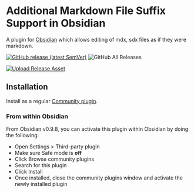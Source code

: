 # Additional Markdown File Suffix Support in Obsidian

A plugin for [Obsidian](https://obsidian.md) which allows editing of mdx, sdx files as if they were markdown.

[![GitHub release (latest SemVer)](https://img.shields.io/github/v/release/swissmation/obsidian-markdown-file-suffix?style=for-the-badge&sort=semver)](https://github.com/swissmation/obsidian-markdown-file-suffix/releases/latest)
![GitHub All Releases](https://img.shields.io/github/downloads/swissmation/obsidian-markdown-file-suffix/total?style=for-the-badge)

[![Upload Release Asset](https://github.com/swissmation/obsidian-markdown-file-suffix/actions/workflows/release.yml/badge.svg)](https://github.com/swissmation/obsidian-markdown-file-suffix/actions/workflows/release.yml)

## Installation

Install as a regular [Community plugin](https://help.obsidian.md/Advanced+topics/Community+plugins).

### From within Obsidian

From Obsidian v0.9.8, you can activate this plugin within Obsidian by doing the following:

-   Open Settings > Third-party plugin
-   Make sure Safe mode is **off**
-   Click Browse community plugins
-   Search for this plugin
-   Click Install
-   Once installed, close the community plugins window and activate the newly installed plugin
